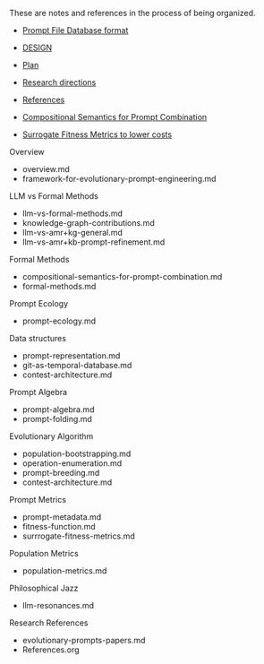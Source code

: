 These are notes and references in the process of being organized.

* [Prompt File Database format ](prompt-representation.md)
* [DESIGN](DESIGN.md)

* [Plan](plan.md)
* [Research directions](research-1.md)
* [References](References.org)


* [Compositional Semantics for Prompt Combination](compositional-semantics-for-prompt-combination.md)

* [Surrogate Fitness Metrics to lower costs](surrogate-fitness-metrics.md)


Overview
  * overview.md
  * framework-for-evolutionary-prompt-engineering.md

LLM vs Formal Methods
  * llm-vs-formal-methods.md
  * knowledge-graph-contributions.md
  * llm-vs-amr+kg-general.md
  * llm-vs-amr+kb-prompt-refinement.md

Formal Methods
  * compositional-semantics-for-prompt-combination.md
  * formal-methods.md

Prompt Ecology
  * prompt-ecology.md

Data structures
  * prompt-representation.md
  * git-as-temporal-database.md
  * contest-architecture.md

Prompt Algebra
  * prompt-algebra.md
  * prompt-folding.md

Evolutionary Algorithm
  * population-bootstrapping.md
  * operation-enumeration.md
  * prompt-breeding.md
  * contest-architecture.md


Prompt Metrics
  * prompt-metadata.md
  * fitness-function.md
  * surrrogate-fitness-metrics.md

Population Metrics
  * population-metrics.md

Philosophical Jazz
  * llm-resonances.md


Research References
  * evolutionary-prompts-papers.md
  * References.org
